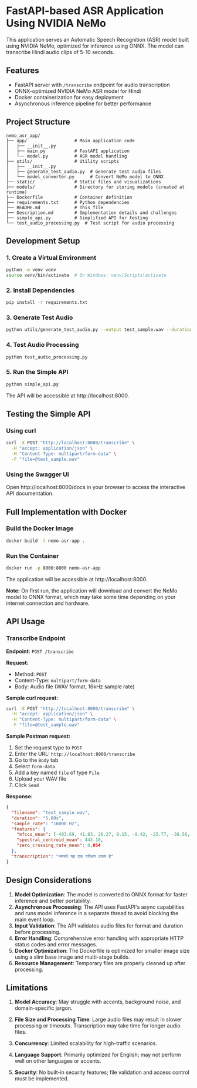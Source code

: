 # FastAPI-based ASR Application Using NVIDIA NeMo

This application serves an Automatic Speech Recognition (ASR) model built using NVIDIA NeMo, optimized for inference using ONNX. The model can transcribe Hindi audio clips of 5-10 seconds.

## Features

- FastAPI server with `/transcribe` endpoint for audio transcription
- ONNX-optimized NVIDIA NeMo ASR model for Hindi
- Docker containerization for easy deployment
- Asynchronous inference pipeline for better performance

## Project Structure

```
nemo_asr_app/
├── app/                  # Main application code
│   ├── __init__.py
│   ├── main.py           # FastAPI application
│   └── model.py          # ASR model handling
├── utils/                # Utility scripts
│   ├── __init__.py
│   ├── generate_test_audio.py  # Generate test audio files
│   └── model_converter.py      # Convert NeMo model to ONNX
├── static/               # Static files and visualizations
├── models/               # Directory for storing models (created at runtime)
├── Dockerfile            # Container definition
├── requirements.txt      # Python dependencies
├── README.md             # This file
├── Description.md        # Implementation details and challenges
├── simple_api.py         # Simplified API for testing
└── test_audio_processing.py  # Test script for audio processing
```

## Development Setup

### 1. Create a Virtual Environment

```bash
python -m venv venv
source venv/bin/activate  # On Windows: venv\Scripts\activate
```

### 2. Install Dependencies

```bash
pip install -r requirements.txt
```

### 3. Generate Test Audio

```bash
python utils/generate_test_audio.py --output test_sample.wav --duration 5
```

### 4. Test Audio Processing

```bash
python test_audio_processing.py
```

### 5. Run the Simple API

```bash
python simple_api.py
```

The API will be accessible at http://localhost:8000.

## Testing the Simple API

### Using curl

```bash
curl -X POST "http://localhost:8000/transcribe" \
  -H "accept: application/json" \
  -H "Content-Type: multipart/form-data" \
  -F "file=@test_sample.wav"
```

### Using the Swagger UI

Open http://localhost:8000/docs in your browser to access the interactive API documentation.

## Full Implementation with Docker

### Build the Docker Image

```bash
docker build -t nemo-asr-app .
```

### Run the Container

```bash
docker run -p 8000:8000 nemo-asr-app
```

The application will be accessible at http://localhost:8000.

**Note:** On first run, the application will download and convert the NeMo model to ONNX format, which may take some time depending on your internet connection and hardware.

## API Usage

### Transcribe Endpoint

**Endpoint:** `POST /transcribe`

**Request:**
- Method: `POST`
- Content-Type: `multipart/form-data`
- Body: Audio file (WAV format, 16kHz sample rate)

**Sample curl request:**

```bash
curl -X POST "http://localhost:8000/transcribe" \
  -H "accept: application/json" \
  -H "Content-Type: multipart/form-data" \
  -F "file=@test_sample.wav"
```

**Sample Postman request:**
1. Set the request type to `POST`
2. Enter the URL: `http://localhost:8000/transcribe`
3. Go to the `Body` tab
4. Select `form-data`
5. Add a key named `file` of type `File`
6. Upload your WAV file
7. Click `Send`

**Response:**
```json
{
  "filename": "test_sample.wav",
  "duration": "5.00s",
  "sample_rate": "16000 Hz",
  "features": {
    "mfccs_mean": [-403.69, 41.83, 26.27, 9.15, -9.42, -25.77, -36.56, -39.83, -35.13, -23.62, -7.89, 8.76, 22.97],
    "spectral_centroid_mean": 443.18,
    "zero_crossing_rate_mean": 0.054
  },
  "transcription": "नमस्ते यह एक परीक्षण वाक्य है"
}
```

## Design Considerations

1. **Model Optimization**: The model is converted to ONNX format for faster inference and better portability.
2. **Asynchronous Processing**: The API uses FastAPI's async capabilities and runs model inference in a separate thread to avoid blocking the main event loop.
3. **Input Validation**: The API validates audio files for format and duration before processing.
4. **Error Handling**: Comprehensive error handling with appropriate HTTP status codes and error messages.
5. **Docker Optimization**: The Dockerfile is optimized for smaller image size using a slim base image and multi-stage builds.
6. **Resource Management**: Temporary files are properly cleaned up after processing.

## Limitations

1. **Model Accuracy**: May struggle with accents, background noise, and domain-specific jargon.

2. **File Size and Processing Time**: Large audio files may result in slower processing or timeouts. Transcription may take time for longer audio files.

3. **Concurrency**: Limited scalability for high-traffic scenarios.

4. **Language Support**: Primarily optimized for English; may not perform well on other languages or accents.

5. **Security**: No built-in security features; file validation and access control must be implemented.


